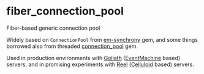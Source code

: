 fiber_connection_pool
=====================

Fiber-based generic connection pool

Widely based on `ConnectionPool`
from [em-synchrony](https://github.com/igrigorik/em-synchrony) gem, and
some things borrowed also from
threaded [connection_pool](https://github.com/mperham/connection_pool) gem.

Used in production environments
with [Goliath](https://github.com/postrank-labs/goliath)
([EventMachine](https://github.com/eventmachine/eventmachine) based) servers,
and in promising experiments with
[Reel](https://github.com/celluloid/reel)
([Celluloid](http://celluloid.io/) based) servers.
